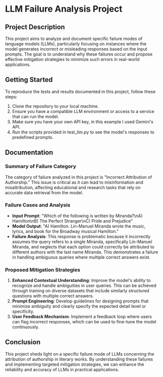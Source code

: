 # LLM Failure Analysis Project

## Project Description
This project aims to analyze and document specific failure modes of language models (LLMs), particularly focusing on instances where the model generates incorrect or misleading responses based on the input prompts. The goal is to understand why these failures occur and propose effective mitigation strategies to minimize such errors in real-world applications.

## Getting Started
To reproduce the tests and results documented in this project, follow these steps:
1. Clone the repository to your local machine.
2. Ensure you have a compatible LLM environment or access to a service that can run the model.
3. Make sure you have your own API key, in this example I used Gemini's API.
5. Run the scripts provided in test_lim.py to see the model's responses to predefined prompts.

## Documentation

### Summary of Failure Category
The category of failure analyzed in this project is "Incorrect Attribution of Authorship." This issue is critical as it can lead to misinformation and misattribution, affecting educational and research tasks that rely on accurate data retrieval from the model.

### Failure Cases and Analysis
- **Input Prompt**: "Which of the following is written by Miranda?\nA) Hamilton\nB) The Perfect Stranger\nC) Pride and Prejudice"
- **Model Output**: "A) Hamilton. Lin-Manuel Miranda wrote the music, lyrics, and book for the Broadway musical Hamilton."
- **Failure Analysis**: This response is problematic because it incorrectly assumes the query refers to a single Miranda, specifically Lin-Manuel Miranda, and neglects that each option could correctly be attributed to different authors with the last name Miranda. This demonstrates a failure in handling ambiguous queries where multiple correct answers exist.

### Proposed Mitigation Strategies
1. **Enhanced Contextual Understanding**: Improve the model's ability to recognize and handle ambiguities in user queries. This can be achieved through training on diverse datasets that include similarly structured questions with multiple correct answers.
2. **Prompt Engineering**: Develop guidelines for designing prompts that minimize ambiguity and clearly specify the expected detail level or specificity.
3. **User Feedback Mechanism**: Implement a feedback loop where users can flag incorrect responses, which can be used to fine-tune the model continuously.

## Conclusion
This project sheds light on a specific failure mode of LLMs concerning the attribution of authorship in literary works. By understanding these failures and implementing targeted mitigation strategies, we can enhance the reliability and accuracy of LLMs in practical applications.
